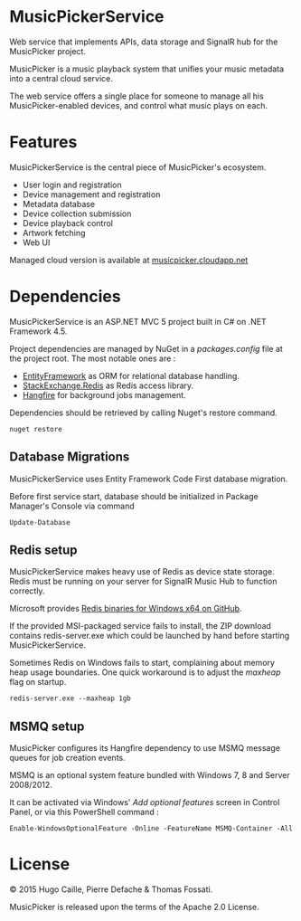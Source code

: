 # MusicPickerService

Web service that implements APIs, data storage and SignalR hub for the MusicPicker project.

MusicPicker is a music playback system that unifies your music metadata into a central cloud service.

The web service offers a single place for someone to manage all his MusicPicker-enabled devices, and control what
music plays on each.

Features
===========
MusicPickerService is the central piece of MusicPicker's ecosystem.

- User login and registration
- Device management and registration
- Metadata database
- Device collection submission
- Device playback control
- Artwork fetching
- Web UI

Managed cloud version is available at [musicpicker.cloudapp.net](http://musicpicker.cloudapp.net)

Dependencies
===========
MusicPickerService is an ASP.NET MVC 5 project built in C# on .NET Framework 4.5. 

Project dependencies are managed by NuGet in a *packages.config* file at the project root.
The most notable ones are :

- [EntityFramework](https://github.com/aspnet/EntityFramework) as ORM for relational database handling.
- [StackExchange.Redis](https://github.com/StackExchange/StackExchange.Redis/) as Redis access library.
- [Hangfire](https://github.com/HangfireIO/Hangfire) for background jobs management.

Dependencies should be retrieved by calling Nuget's restore command.

    nuget restore


Database Migrations
-----------
MusicPickerService uses Entity Framework Code First database migration.

Before first service start, database should be initialized in Package Manager's Console via command

    Update-Database

Redis setup
-----------
MusicPickerService makes heavy use of Redis as device state storage. 
Redis must be running on your server for SignalR Music Hub to function correctly.

Microsoft provides [Redis binaries for Windows x64 on GitHub](https://github.com/MSOpenTech/redis/releases).

If the provided MSI-packaged service fails to install, the ZIP download contains redis-server.exe which could
be launched by hand before starting MusicPickerService.

Sometimes Redis on Windows fails to start, complaining about memory heap usage boundaries.
One quick workaround is to adjust the *maxheap* flag on startup.

    redis-server.exe --maxheap 1gb


MSMQ setup
-----------
MusicPicker configures its Hangfire dependency to use MSMQ message queues for job creation events.

MSMQ is an optional system feature bundled with Windows 7, 8 and Server 2008/2012.

It can be activated via Windows' *Add optional features* screen in Control Panel, or via this PowerShell command :

    Enable-WindowsOptionalFeature -Online -FeatureName MSMQ-Container -All

License
===========
© 2015 Hugo Caille, Pierre Defache & Thomas Fossati. 

MusicPicker is released upon the terms of the Apache 2.0 License.
